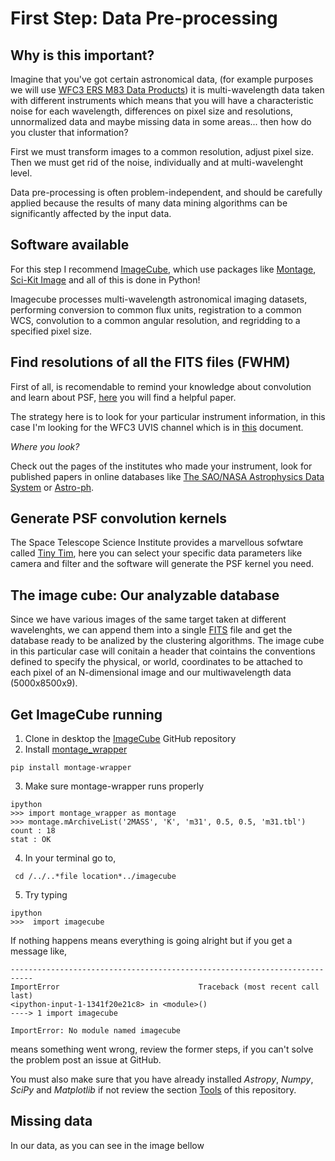 First Step: Data Pre-processing
=================

Why is this important?
-----------------
Imagine that you've got certain astronomical data, (for example purposes we will use [WFC3 ERS M83 Data Products](http://archive.stsci.edu/prepds/wfc3ers/m83datalist.html)) it is multi-wavelength data taken with different instruments which means that you will have a characteristic noise for each wavelength, differences on pixel size and resolutions, unnormalized data and maybe missing data in some areas... then how do you cluster that information?

First we must transform images to a common resolution, adjust pixel size. Then we must get rid of the noise, individually and at multi-wavelenght level.

Data pre-processing is often problem-independent, and should be carefully applied because the results of many data mining algorithms can be significantly affected by the input data.

Software available
-----------------
For this step I recommend [ImageCube](https://github.com/sophiathl/imagecube.git),
 which use packages like [Montage](http://montage.ipac.caltech.edu/index.html),
 [Sci-Kit Image](http://scikit-image.org/) and all of this is done in Python!
 
 Imagecube processes multi-wavelength astronomical imaging datasets, performing conversion to common flux units,
 registration to a common WCS, convolution to a common angular resolution, and regridding to a specified pixel size.
 
Find resolutions of all the FITS files (FWHM)
----------------- 
First of all, is recomendable to remind your knowledge about convolution and learn about PSF, [here](http://www.jstor.org/stable/pdfplus/10.1086/662219.pdf?acceptTC=true) you will find a helpful paper.

The strategy here is to look for your particular instrument information, in this case I'm looking for the WFC3 UVIS channel which is in [this](http://www.stsci.edu/institute/org/telescopes/Reports/ISR-TEL-2010-01) document.

*Where you look?*

Check out the pages of the institutes who made your instrument, look for published papers in online databases like [The SAO/NASA Astrophysics Data System](http://adsabs.harvard.edu/abstract_service.html) or [Astro-ph](http://arxiv.org/archive/astro-ph).


Generate PSF convolution kernels
----------------- 
The Space Telescope Science Institute provides a marvellous sofwtare called [Tiny Tim](http://www.stsci.edu/hst/observatory/focus/TinyTim), here you can select your specific data parameters like camera and filter and the software will generate the PSF kernel you need.

The image cube: Our analyzable database
------------------
Since we have various images of the same target taken at different wavelenghts, we can append them into a single [FITS](http://fits.gsfc.nasa.gov/fits_wcs.html) file and get the database ready to be analized by the clustering algorithms. 
The image cube in this particular case will conitain a header that cointains the conventions defined to specify the physical, or world, coordinates to be attached to each pixel of an N-dimensional image and our multiwavelength data (5000x8500x9).

Get ImageCube running
-----------------
1. Clone in desktop the [ImageCube](https://github.com/sophiathl/imagecube.git) GitHub repository
2. Install [montage_wrapper](http://www.astropy.org/montage-wrapper/)

  ```
  pip install montage-wrapper
  ```
3. Make sure montage-wrapper runs properly

  ```
  ipython
  >>> import montage_wrapper as montage
  >>> montage.mArchiveList('2MASS', 'K', 'm31', 0.5, 0.5, 'm31.tbl')
  count : 18
  stat : OK
  ```
4. In your terminal go to,

  ```
   cd /../..*file location*../imagecube
  ```
5. Try typing

  ```
  ipython
  >>>  import imagecube
  ```
  
If nothing happens means everything is going alright but if you get a message like,

  ```
  ---------------------------------------------------------------------------
  ImportError                               Traceback (most recent call last)
  <ipython-input-1-1341f20e21c8> in <module>()
  ----> 1 import imagecube
  
  ImportError: No module named imagecube
  ```
  
means something went wrong, review the former steps, if you can't solve the problem post an issue at GitHub.

You must also make sure that you have already installed *Astropy*, *Numpy*, *SciPy* and *Matplotlib* if not review the section [Tools](https://github.com/LaurethTeX/Clustering/blob/master/Tools.md) of this repository.


Missing data
---------------
In our data, as you can see in the image bellow 
<img src="uvwide-gray.jpg" alt="uvwide" style="width: 0.50px;"/>
